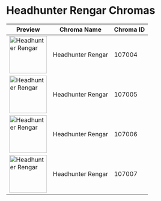 # Headhunter Rengar Chromas

| Preview | Chroma Name | Chroma ID |
|---|---|---|
| <img src='https://raw.communitydragon.org/latest/plugins/rcp-be-lol-game-data/global/default/v1/champion-chroma-images/107/107004.png' alt='Headhunter Rengar' width='100'> | Headhunter Rengar | 107004 |
| <img src='https://raw.communitydragon.org/latest/plugins/rcp-be-lol-game-data/global/default/v1/champion-chroma-images/107/107005.png' alt='Headhunter Rengar' width='100'> | Headhunter Rengar | 107005 |
| <img src='https://raw.communitydragon.org/latest/plugins/rcp-be-lol-game-data/global/default/v1/champion-chroma-images/107/107006.png' alt='Headhunter Rengar' width='100'> | Headhunter Rengar | 107006 |
| <img src='https://raw.communitydragon.org/latest/plugins/rcp-be-lol-game-data/global/default/v1/champion-chroma-images/107/107007.png' alt='Headhunter Rengar' width='100'> | Headhunter Rengar | 107007 |
